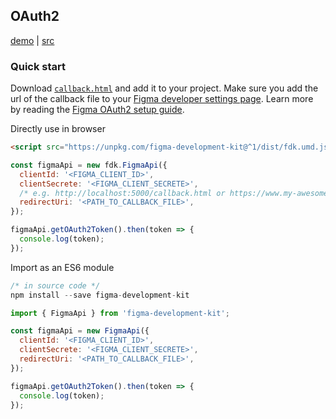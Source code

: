 ## OAuth2
[demo](https://chuanqisun.github.io/figma-development-kit/demo/auth-demo.html) | [src](https://github.com/chuanqisun/figma-development-kit/blob/master/demo/auth-demo.html)

### Quick start
Download [`callback.html`](https://raw.githubusercontent.com/chuanqisun/figma-development-kit/master/dist/callback.html) and add it to your project. Make sure you add the url of the callback file to your [Figma developer settings page](https://www.figma.com/developers/apps). Learn more by reading the  [Figma OAuth2 setup guide](https://www.figma.com/developers/docs#auth-oauth).

Directly use in browser
```html
<script src="https://unpkg.com/figma-development-kit@^1/dist/fdk.umd.js"></script>
```
```js
const figmaApi = new fdk.FigmaApi({
  clientId: '<FIGMA_CLIENT_ID>',
  clientSecrete: '<FIGMA_CLIENT_SECRETE>',
  /* e.g. http://localhost:5000/callback.html or https://www.my-awesome-project.com/callback.html */
  redirectUri: '<PATH_TO_CALLBACK_FILE>', 
});

figmaApi.getOAuth2Token().then(token => {
  console.log(token);
});
```

Import as an ES6 module
```js
/* in source code */
npm install --save figma-development-kit
```

```js
import { FigmaApi } from 'figma-development-kit';

const figmaApi = new FigmaApi({
  clientId: '<FIGMA_CLIENT_ID>',
  clientSecrete: '<FIGMA_CLIENT_SECRETE>',
  redirectUri: '<PATH_TO_CALLBACK_FILE>',
});

figmaApi.getOAuth2Token().then(token => {
  console.log(token);
});
```


